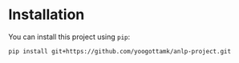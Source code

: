 # Installation

You can install this project using `pip`:

```sh
pip install git+https://github.com/yoogottamk/anlp-project.git
```
